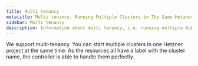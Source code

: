 ```yaml
---
title: Multi tenancy
metatitle: Multi tenancy, Running Multiple Clusters in The Same Hetzner Project
sidebar: Multi tenancy
description: Information about multi tenancy, i.e. running multiple Kubernetes clusters in the same Hetzner cloud project.
---
```


We support multi-tenancy. You can start multiple clusters in one Hetzner project at the same time. As the resources all have a label with the cluster name, the controller is able to handle them perfectly.
